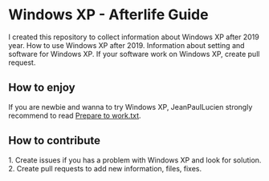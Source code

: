 <html>

<body>
<h1>Windows XP - Afterlife Guide</h1>
I created this repository to collect information about Windows XP after 2019 year. 
How to use Windows XP after 2019. Information about setting and software for Windows XP. If your software work on Windows XP, create pull request.

<h2>How to enjoy</h2>
If you are newbie and wanna to try Windows XP, JeanPaulLucien strongly recommend to read <a href=''>Prepare to work.txt</a>.

<h2>How to contribute</h2>
1. Create issues if you has a problem with Windows XP and look for solution.
2. Create pull requests to add new information, files, fixes.
</body>
</html>
